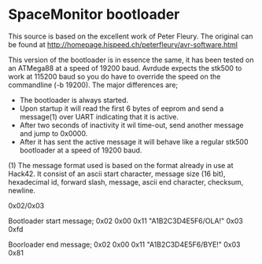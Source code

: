 SpaceMonitor bootloader
=======================

This source is based on the excellent work of Peter Fleury. The original can be
found at http://homepage.hispeed.ch/peterfleury/avr-software.html

This version of the bootloader is in essence the same, it has been tested on an
ATMega88 at a speed of 19200 baud. Avrdude expects the stk500 to work at 115200
baud so you do have to override the speed on the commandline (-b 19200). The
major differences are;

* The bootloader is always started.
* Upon startup it will read the first 6 bytes of eeprom and send a message(1)
over UART indicating that it is active.
* After two seconds of inactivity it wil time-out, send another message and
jump to 0x0000.
* After it has sent the active message it will behave like a regular stk500
bootloader at a speed of 19200 baud.

(1) The message format used is based on the format already in use at Hack42.
It consist of an ascii start character, message size (16 bit), hexadecimal id,
forward slash, message, ascii end character, checksum, newline.

0x02<size><hexadecimal id>/<message>0x03<crc>

Bootloader start message;
0x02 0x00 0x11 "A1B2C3D4E5F6/OLA!" 0x03 0xfd

Boorloader end message;
0x02 0x00 0x11 "A1B2C3D4E5F6/BYE!" 0x03 0x81

